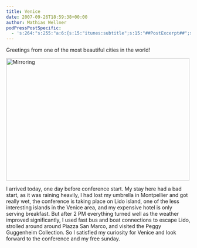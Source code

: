 ```yaml
---
title: Venice
date: 2007-09-26T18:59:38+00:00
author: Mathias Wellner
podPressPostSpecific:
  - 's:264:"s:255:"a:6:{s:15:"itunes:subtitle";s:15:"##PostExcerpt##";s:14:"itunes:summary";s:15:"##PostExcerpt##";s:15:"itunes:keywords";s:17:"##WordPressCats##";s:13:"itunes:author";s:10:"##Global##";s:15:"itunes:explicit";s:7:"Default";s:12:"itunes:block";s:7:"Default";}";";'
---
```

Greetings from one of the most beautiful cities in the world!

[<img src="http://farm2.static.flickr.com/1177/1469642414_33e0f85a91.jpg" width="500" height="334" alt="Mirroring" />](http://www.flickr.com/photos/mwellner/1469642414/ "Photo Sharing")

I arrived today, one day before conference start. My stay here had a bad start, as it was raining heavily, I had lost my umbrella in Montpellier and got really wet, the conference is taking place on Lido island, one of the less interesting islands in the Venice area, and my expensive hotel is only serving breakfast. But after 2 PM everything turned well as the weather improved significantly, I used fast bus and boat connections to escape Lido, strolled around around Piazza San Marco, and visited the Peggy Guggenheim Collection. So I satisfied my curiosity for Venice and look forward to the conference and my free sunday.